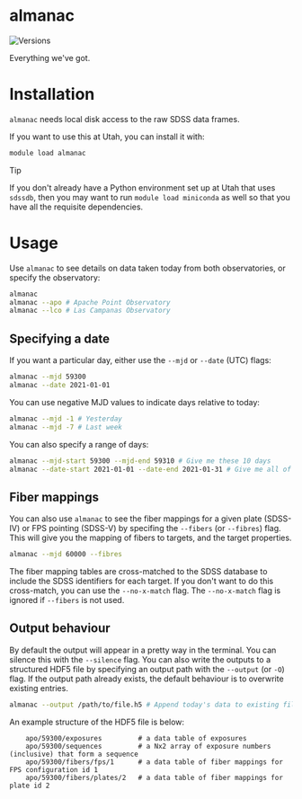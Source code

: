 # almanac

![Versions](https://img.shields.io/badge/python->3.7-blue)

Everything we've got.


# Installation

`almanac` needs local disk access to the raw SDSS data frames. 

If you want to use this at Utah, you can install it with:

```bash
module load almanac
```

> [!TIP]
> If you don't already have a Python environment set up at Utah that uses `sdssdb`, then you may want to run `module load miniconda` as well so that you have all the requisite dependencies.

# Usage

Use `almanac` to see details on data taken today from both observatories, or specify the observatory:

```bash
almanac
almanac --apo # Apache Point Observatory
almanac --lco # Las Campanas Observatory
```

## Specifying a date

If you want a particular day, either use the ``--mjd`` or ``--date`` (UTC) flags:

```bash
almanac --mjd 59300
almanac --date 2021-01-01
```

You can use negative MJD values to indicate days relative to today:

```bash
almanac --mjd -1 # Yesterday
almanac --mjd -7 # Last week
```

You can also specify a range of days:

```bash
almanac --mjd-start 59300 --mjd-end 59310 # Give me these 10 days
almanac --date-start 2021-01-01 --date-end 2021-01-31 # Give me all of January 2021
```

## Fiber mappings

You can also use `almanac` to see the fiber mappings for a given plate (SDSS-IV) or FPS pointing (SDSS-V) by specifing the ``--fibers`` (or ``--fibres``) flag. This will give you the mapping of fibers to targets, and the target properties. 

```bash
almanac --mjd 60000 --fibres
```

The fiber mapping tables are cross-matched to the SDSS database to include the SDSS identifiers for each target. If you don't want to do this cross-match, you can use the ``--no-x-match`` flag. The ``--no-x-match`` flag is ignored if ``--fibers`` is not used.


## Output behaviour

By default the output will appear in a pretty way in the terminal. You can silence this with the ``--silence`` flag. You can also write the outputs to a structured HDF5 file by specifying an output path with the ``--output`` (or ``-O``) flag. If the output path already exists, the default behaviour is to overwrite existing entries. 

```bash
almanac --output /path/to/file.h5 # Append today's data to existing file
```

An example structure of the HDF5 file is below:

```
    apo/59300/exposures         # a data table of exposures
    apo/59300/sequences         # a Nx2 array of exposure numbers (inclusive) that form a sequence
    apo/59300/fibers/fps/1      # a data table of fiber mappings for FPS configuration id 1
    apo/59300/fibers/plates/2   # a data table of fiber mappings for plate id 2
```
